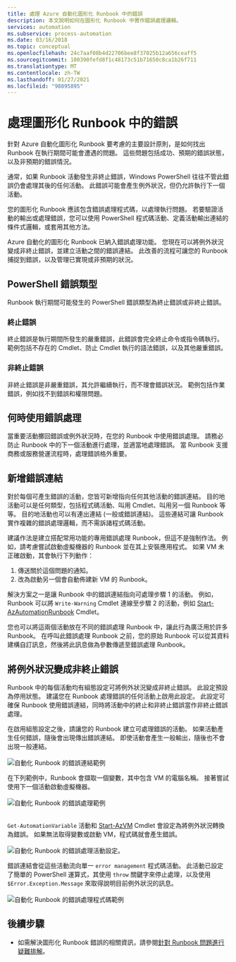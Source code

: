 ```yaml
---
title: 處理 Azure 自動化圖形化 Runbook 中的錯誤
description: 本文說明如何在圖形化 Runbook 中實作錯誤處理邏輯。
services: automation
ms.subservice: process-automation
ms.date: 03/16/2018
ms.topic: conceptual
ms.openlocfilehash: 24c7aaf08b4d22706bee8f37025b12a656ceaff5
ms.sourcegitcommit: 100390fefd8f1c48173c51b71650c8ca1b26f711
ms.translationtype: MT
ms.contentlocale: zh-TW
ms.lasthandoff: 01/27/2021
ms.locfileid: "98895895"
---
```

# <a name="handle-errors-in-graphical-runbooks"></a>處理圖形化 Runbook 中的錯誤

針對 Azure 自動化圖形化 Runbook 要考慮的主要設計原則，是如何找出 Runbook 在執行期間可能會遭遇的問題。 這些問題包括成功、預期的錯誤狀態，以及非預期的錯誤情況。

通常，如果 Runbook 活動發生非終止錯誤，Windows PowerShell 往往不管此錯誤仍會處理其後的任何活動。 此錯誤可能會產生例外狀況，但仍允許執行下一個活動。

您的圖形化 Runbook 應該包含錯誤處理程式碼，以處理執行問題。 若要驗證活動的輸出或處理錯誤，您可以使用 PowerShell 程式碼活動、定義活動輸出連結的條件式邏輯，或套用其他方法。

Azure 自動化的圖形化 Runbook 已納入錯誤處理功能。 您現在可以將例外狀況變成非終止錯誤，並建立活動之間的錯誤連結。 此改善的流程可讓您的 Runbook 捕捉到錯誤，以及管理已實現或非預期的狀況。 

## <a name="powershell-error-types"></a>PowerShell 錯誤類型

Runbook 執行期間可能發生的 PowerShell 錯誤類型為終止錯誤或非終止錯誤。
 
### <a name="terminating-error"></a>終止錯誤

終止錯誤是執行期間所發生的嚴重錯誤，此錯誤會完全終止命令或指令碼執行。 範例包括不存在的 Cmdlet、防止 Cmdlet 執行的語法錯誤，以及其他嚴重錯誤。

### <a name="non-terminating-error"></a>非終止錯誤

非終止錯誤是非嚴重錯誤，其允許繼續執行，而不理會錯誤狀況。 範例包括作業錯誤，例如找不到錯誤和權限問題。

## <a name="when-to-use-error-handling"></a>何時使用錯誤處理

當重要活動擲回錯誤或例外狀況時，在您的 Runbook 中使用錯誤處理。 請務必防止 Runbook 中的下一個活動進行處理，並適當地處理錯誤。 當 Runbook 支援商務或服務營運流程時，處理錯誤格外重要。

## <a name="add-error-links"></a>新增錯誤連結

對於每個可產生錯誤的活動，您皆可新增指向任何其他活動的錯誤連結。 目的地活動可以是任何類型，包括程式碼活動、叫用 Cmdlet、叫用另一個 Runbook 等等。 目的地活動也可以有連出連結 (一般或錯誤連結)。 這些連結可讓 Runbook 實作複雜的錯誤處理邏輯，而不需訴諸程式碼活動。

建議作法是建立搭配常用功能的專用錯誤處理 Runbook，但這不是強制作法。 例如，請考慮嘗試啟動虛擬機器的 Runbook 並在其上安裝應用程式。 如果 VM 未正確啟動，其會執行下列動作：

1. 傳送關於這個問題的通知。
2. 改為啟動另一個會自動佈建新 VM 的 Runbook。

解決方案之一是讓 Runbook 中的錯誤連結指向可處理步驟 1 的活動。 例如，Runbook 可以將 `Write-Warning` Cmdlet 連線至步驟 2 的活動，例如 [Start-AzAutomationRunbook](/powershell/module/az.automation/start-azautomationrunbook) Cmdlet。

您也可以將這兩個活動放在不同的錯誤處理 Runbook 中，讓此行為廣泛用於許多 Runbook。 在呼叫此錯誤處理 Runbook 之前，您的原始 Runbook 可以從其資料建構自訂訊息，然後將此訊息做為參數傳遞至錯誤處理 Runbook。

## <a name="turn-exceptions-into-non-terminating-errors"></a>將例外狀況變成非終止錯誤

Runbook 中的每個活動均有組態設定可將例外狀況變成非終止錯誤。 此設定預設為停用狀態。 建議您在 Runbook 處理錯誤的任何活動上啟用此設定。 此設定可確保 Runbook 使用錯誤連結，同時將活動中的終止和非終止錯誤當作非終止錯誤處理。  

在啟用組態設定之後，請讓您的 Runbook 建立可處理錯誤的活動。 如果活動產生任何錯誤，隨後會出現傳出錯誤連結。 即使活動會產生一般輸出，隨後也不會出現一般連結。<br><br> ![自動化 Runbook 的錯誤連結範例](media/automation-runbook-graphical-error-handling/error-link-example.png)

在下列範例中，Runbook 會擷取一個變數，其中包含 VM 的電腦名稱。 接著嘗試使用下一個活動啟動虛擬機器。<br><br> ![自動化 Runbook 的錯誤處理範例](media/automation-runbook-graphical-error-handling/runbook-example-error-handling.png)<br><br>      

`Get-AutomationVariable` 活動和 [Start-AzVM](/powershell/module/Az.Compute/Start-AzVM) Cmdlet 會設定為將例外狀況轉換為錯誤。 如果無法取得變數或啟動 VM，程式碼就會產生錯誤。<br><br> ![自動化 Runbook 的錯誤處理活動設定](media/automation-runbook-graphical-error-handling/activity-blade-convertexception-option.png)。

錯誤連結會從這些活動流向單一 `error management` 程式碼活動。 此活動已設定了簡單的 PowerShell 運算式，其使用 `throw` 關鍵字來停止處理，以及使用 `$Error.Exception.Message` 來取得說明目前例外狀況的訊息。<br><br> ![自動化 Runbook 的錯誤處理程式碼範例](media/automation-runbook-graphical-error-handling/runbook-example-error-handling-code.png)

## <a name="next-steps"></a>後續步驟

* 如需解決圖形化 Runbook 錯誤的相關資訊，請參閱[針對 Runbook 問題進行疑難排解](troubleshoot/runbooks.md)。
